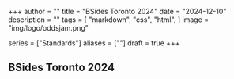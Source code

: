 +++
author = ""
title = "BSides Toronto 2024"
date = "2024-12-10"
description = ""
tags = [
    "markdown",
    "css",
    "html",
]
image = "img/logo/oddsjam.png"

series = ["Standards"]
aliases = [""]
draft = true
+++

## BSides Toronto 2024

